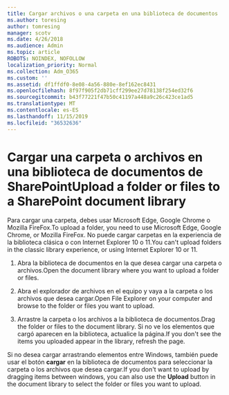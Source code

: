 ```yaml
---
title: Cargar archivos o una carpeta en una biblioteca de documentos
ms.author: toresing
author: tomresing
manager: scotv
ms.date: 4/26/2018
ms.audience: Admin
ms.topic: article
ROBOTS: NOINDEX, NOFOLLOW
localization_priority: Normal
ms.collection: Adm_O365
ms.custom: ''
ms.assetid: df1ffdf0-8e08-4a56-880e-8ef162ec8431
ms.openlocfilehash: 8f97f905f2db71cff299ee27d78138f254ed32f6
ms.sourcegitcommit: b43f77221f47b50c41197a448a9c26c423ce1ad5
ms.translationtype: MT
ms.contentlocale: es-ES
ms.lasthandoff: 11/15/2019
ms.locfileid: "36532636"
---
```

# <a name="upload-a-folder-or-files-to-a-sharepoint-document-library"></a><span data-ttu-id="8a138-102">Cargar una carpeta o archivos en una biblioteca de documentos de SharePoint</span><span class="sxs-lookup"><span data-stu-id="8a138-102">Upload a folder or files to a SharePoint document library</span></span>

<span data-ttu-id="8a138-103">Para cargar una carpeta, debes usar Microsoft Edge, Google Chrome o Mozilla FireFox.</span><span class="sxs-lookup"><span data-stu-id="8a138-103">To upload a folder, you need to use Microsoft Edge, Google Chrome, or Mozilla FireFox.</span></span> <span data-ttu-id="8a138-104">No puede cargar carpetas en la experiencia de la biblioteca clásica o con Internet Explorer 10 o 11.</span><span class="sxs-lookup"><span data-stu-id="8a138-104">You can't upload folders in the classic library experience, or using Internet Explorer 10 or 11.</span></span>
  
1. <span data-ttu-id="8a138-105">Abra la biblioteca de documentos en la que desea cargar una carpeta o archivos.</span><span class="sxs-lookup"><span data-stu-id="8a138-105">Open the document library where you want to upload a folder or files.</span></span>
    
2. <span data-ttu-id="8a138-106">Abra el explorador de archivos en el equipo y vaya a la carpeta o los archivos que desea cargar.</span><span class="sxs-lookup"><span data-stu-id="8a138-106">Open File Explorer on your computer and browse to the folder or files you want to upload.</span></span>
    
3. <span data-ttu-id="8a138-107">Arrastre la carpeta o los archivos a la biblioteca de documentos.</span><span class="sxs-lookup"><span data-stu-id="8a138-107">Drag the folder or files to the document library.</span></span> <span data-ttu-id="8a138-108">Si no ve los elementos que cargó aparecen en la biblioteca, actualice la página.</span><span class="sxs-lookup"><span data-stu-id="8a138-108">If you don't see the items you uploaded appear in the library, refresh the page.</span></span> 
    
<span data-ttu-id="8a138-109">Si no desea cargar arrastrando elementos entre Windows, también puede usar el botón **cargar** en la biblioteca de documentos para seleccionar la carpeta o los archivos que desea cargar.</span><span class="sxs-lookup"><span data-stu-id="8a138-109">If you don't want to upload by dragging items between windows, you can also use the **Upload** button in the document library to select the folder or files you want to upload.</span></span> 
  

